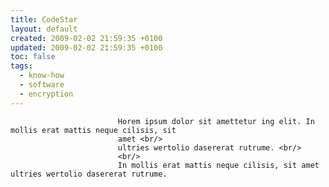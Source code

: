 ```yaml
---
title: CodeStar
layout: default
created: 2009-02-02 21:59:35 +0100
updated: 2009-02-02 21:59:35 +0100
toc: false
tags:
  - know-how
  - software
  - encryption
---
```


							Horem ipsum dolor sit amettetur ing elit. In mollis erat mattis neque cilisis, sit
							amet <br/>
							ultries wertolio dasererat rutrume. <br/>
							<br/>
							In mollis erat mattis neque cilisis, sit amet ultries wertolio dasererat rutrume.
